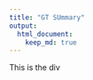 ```yaml
---
title: "GT SUmmary"
output: 
  html_document:
    keep_md: true
---
```





<!--html_preserve--><div class="mydiv">This is the div</div><!--/html_preserve-->

